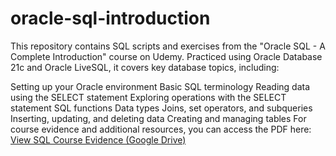# oracle-sql-introduction
This repository contains SQL scripts and exercises from the "Oracle SQL - A Complete Introduction" course on Udemy.
Practiced using Oracle Database 21c and Oracle LiveSQL, it covers key database topics, including:

Setting up your Oracle environment
Basic SQL terminology
Reading data using the SELECT statement
Exploring operations with the SELECT statement
SQL functions
Data types
Joins, set operators, and subqueries
Inserting, updating, and deleting data
Creating and managing tables
For course evidence and additional resources, you can access the PDF here:
[View SQL Course Evidence (Google Drive)](https://drive.google.com/file/d/1hWkxIW4ew-M23EAUN0g3H1PRs4gZsPQH/view?usp=sharing)
